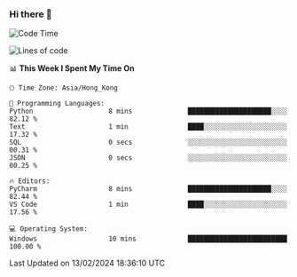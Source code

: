 ### Hi there 👋

<!--
**RoiexLee/RoiexLee** is a ✨ _special_ ✨ repository because its `README.md` (this file) appears on your GitHub profile.

Here are some ideas to get you started:

- 🔭 I’m currently working on ...
- 🌱 I’m currently learning ...
- 👯 I’m looking to collaborate on ...
- 🤔 I’m looking for help with ...
- 💬 Ask me about ...
- 📫 How to reach me: ...
- 😄 Pronouns: ...
- ⚡ Fun fact: ...
-->

<!--START_SECTION:waka-->
![Code Time](http://img.shields.io/badge/Code%20Time-473%20hrs%2035%20mins-blue)

![Lines of code](https://img.shields.io/badge/From%20Hello%20World%20I%27ve%20Written-36.7%20thousand%20lines%20of%20code-blue)

📊 **This Week I Spent My Time On** 

```text
🕑︎ Time Zone: Asia/Hong_Kong

💬 Programming Languages: 
Python                   8 mins              █████████████████████░░░░   82.12 % 
Text                     1 min               ████░░░░░░░░░░░░░░░░░░░░░   17.32 % 
SQL                      0 secs              ░░░░░░░░░░░░░░░░░░░░░░░░░   00.31 % 
JSON                     0 secs              ░░░░░░░░░░░░░░░░░░░░░░░░░   00.25 % 

🔥 Editors: 
PyCharm                  8 mins              █████████████████████░░░░   82.44 % 
VS Code                  1 min               ████░░░░░░░░░░░░░░░░░░░░░   17.56 % 

💻 Operating System: 
Windows                  10 mins             █████████████████████████   100.00 % 
```


 Last Updated on 13/02/2024 18:36:10 UTC
<!--END_SECTION:waka-->
